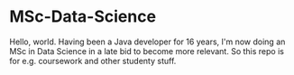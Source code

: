 # MSc-Data-Science

Hello, world. Having been a Java developer for 16 years, I'm now doing an MSc in Data Science in a late bid to become more relevant. So this repo is for e.g. coursework and other studenty stuff. 
